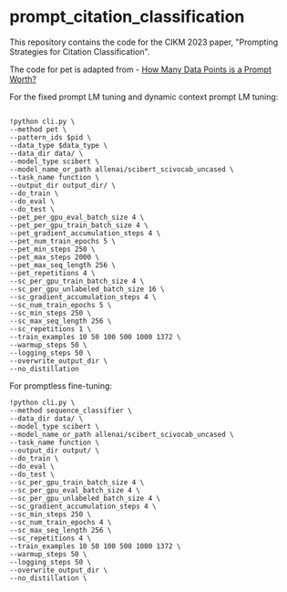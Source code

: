 # prompt_citation_classification

This repository contains the code for the CIKM 2023 paper, "Prompting Strategies for Citation Classification".

The code for pet is adapted from - [How Many Data Points is a Prompt Worth?](https://github.com/TevenLeScao/pet)

For the fixed prompt LM tuning and dynamic context prompt LM tuning:

```

!python cli.py \
--method pet \
--pattern_ids $pid \
--data_type $data_type \
--data_dir data/ \
--model_type scibert \
--model_name_or_path allenai/scibert_scivocab_uncased \
--task_name function \
--output_dir output_dir/ \
--do_train \
--do_eval \
--do_test \
--pet_per_gpu_eval_batch_size 4 \
--pet_per_gpu_train_batch_size 4 \
--pet_gradient_accumulation_steps 4 \
--pet_num_train_epochs 5 \
--pet_min_steps 250 \
--pet_max_steps 2000 \
--pet_max_seq_length 256 \
--pet_repetitions 4 \
--sc_per_gpu_train_batch_size 4 \
--sc_per_gpu_unlabeled_batch_size 16 \
--sc_gradient_accumulation_steps 4 \
--sc_num_train_epochs 5 \
--sc_min_steps 250 \
--sc_max_seq_length 256 \
--sc_repetitions 1 \
--train_examples 10 50 100 500 1000 1372 \
--warmup_steps 50 \
--logging_steps 50 \
--overwrite_output_dir \
--no_distillation

```

For promptless fine-tuning:

```
!python cli.py \
--method sequence_classifier \
--data_dir data/ \
--model_type scibert \
--model_name_or_path allenai/scibert_scivocab_uncased \
--task_name function \
--output_dir output/ \
--do_train \
--do_eval \
--do_test \
--sc_per_gpu_train_batch_size 4 \
--sc_per_gpu_eval_batch_size 4 \
--sc_per_gpu_unlabeled_batch_size 4 \
--sc_gradient_accumulation_steps 4 \
--sc_min_steps 250 \
--sc_num_train_epochs 4 \
--sc_max_seq_length 256 \
--sc_repetitions 4 \
--train_examples 10 50 100 500 1000 1372 \
--warmup_steps 50 \
--logging_steps 50 \
--overwrite_output_dir \
--no_distillation \
```

